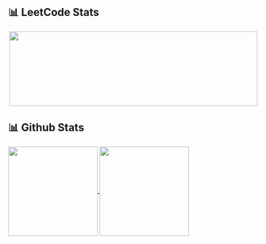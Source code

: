 ## 📊 LeetCode Stats
<p align="center">
  <img height="150" width="500" src="https://leetcard.jacoblin.cool/prana_5040?theme=dark&font=Karma&ext=contest" />
</p>

## 📊 Github Stats

<a href="https://github.com/pranayguptag/github-readme-stats">
  <img height=180 align="center" src="https://github-readme-stats-liard-delta-59.vercel.app/api?username=pranayguptag&show_icons=true&include_all_commits=true&theme=radical" />
</a>
<a href="https://github.com/pranayguptag/convoychat">
  <img height=180 align="center" src="https://github-readme-stats-liard-delta-59.vercel.app/api/top-langs/?username=pranayguptag&layout=compact&langs_count=8&theme=radical" />
</a>
